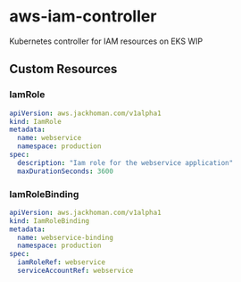 # aws-iam-controller
Kubernetes controller for IAM resources on EKS WIP


## Custom Resources


### IamRole
```yaml
apiVersion: aws.jackhoman.com/v1alpha1
kind: IamRole
metadata:
  name: webservice
  namespace: production
spec:
  description: "Iam role for the webservice application"
  maxDurationSeconds: 3600
```

### IamRoleBinding
```yaml
apiVersion: aws.jackhoman.com/v1alpha1
kind: IamRoleBinding
metadata:
  name: webservice-binding
  namespace: production
spec:
  iamRoleRef: webservice
  serviceAccountRef: webservice
```
